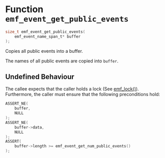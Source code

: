 # Function `emf_event_get_public_events`

```c
size_t emf_event_get_public_events(
    emf_event_name_span_t* buffer
);
```

Copies all public events into a buffer.

The names of all public events are copied into `buffer`.

## Undefined Behaviour

The callee expects that the caller holds a lock (See [emf_lock()](./fn.emf_lock.md)).  
Furthermore, the caller must ensure that the following preconditions hold:

```c
ASSERT_NE(
    buffer,
    NULL
);
ASSERT_NE(
    buffer->data,
    NULL
);
ASSERT(
    buffer->length >= emf_event_get_num_public_events()
);
```
